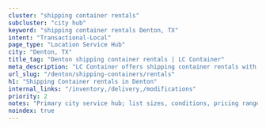 ```yaml
---
cluster: "shipping container rentals"
subcluster: "city hub"
keyword: "shipping container rentals Denton, TX"
intent: "Transactional-Local"
page_type: "Location Service Hub"
city: "Denton, TX"
title_tag: "Denton shipping container rentals | LC Container"
meta_description: "LC Container offers shipping container rentals with delivery in Denton, TX. Local. Fast quotes. Since 2003."
url_slug: "/denton/shipping-containers/rentals"
h1: "Shipping Container rentals in Denton"
internal_links: "/inventory,/delivery,/modifications"
priority: 2
notes: "Primary city service hub; list sizes, conditions, pricing ranges, photos, testimonials."
noindex: true
---
```


<!-- TODO: Add unique city/inventory copy, images, and internal links here. -->
